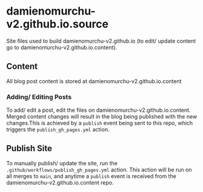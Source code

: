 # damienomurchu-v2.github.io.source

Site files used to build damienomurchu-v2.github.io (to edit/ update content go to damienomurchu-v2.github.io.content).


## Content

All blog post content is stored at damienomurchu-v2.github.io.content


### Adding/ Editing Posts

To add/ edit a post, edit the files on damienomurchu-v2.github.io.content. Merged content changes will result in the blog being published with the new changes.This is achieved by a `publish` event being sent to this repo, which triggers the `publish_gh_pages.yml` action.


## Publish Site

To manually publish/ update the site, run the `.github/workflows/publish_gh_pages.yml` action. This action will be run on all merges to `main`, and anytime a `publish` event is received from the damienomurchu-v2.github.io.content repo.